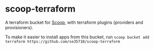 # scoop-terraform

A terraform bucket for [Scoop](http://scoop.sh), with terraform plugins (providers and provisioners).

To make it easier to install apps from this bucket, run
    `scoop bucket add terraform https://github.com/se35710/scoop-terraform`
